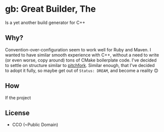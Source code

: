 # gb: Great Builder, The

Is a yet another build generator for C++ 

## Why?

Convention-over-configuration seem to work well for Ruby and Maven. I wanted to have similar smooth experience with C++, without a need to write (or even worse, copy around) tons of CMake boilerplate code. I've decided to settle on structure similar to [pitchfork](https://github.com/vector-of-bool/pitchfork). Similar enough, that I've decided to adopt it fully, so maybe get out of `Status: DREAM`, and become a reality 😊

## How

If the project

## License

- CCO (~Public Domain)